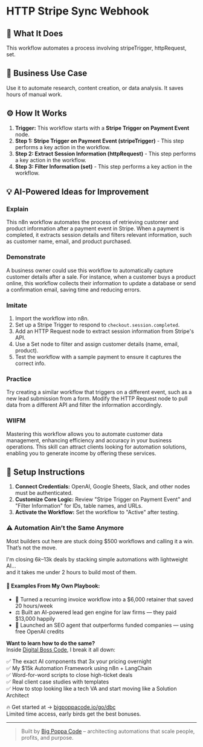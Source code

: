 # HTTP Stripe Sync Webhook

## 🚀 What It Does
This workflow automates a process involving stripeTrigger, httpRequest, set.

## 💼 Business Use Case
Use it to automate research, content creation, or data analysis. It saves hours of manual work.

## ⚙️ How It Works
1.  **Trigger:** This workflow starts with a **Stripe Trigger on Payment Event** node.
2. **Step 1: Stripe Trigger on Payment Event (stripeTrigger)** - This step performs a key action in the workflow.
3. **Step 2: Extract Session Information (httpRequest)** - This step performs a key action in the workflow.
4. **Step 3: Filter Information (set)** - This step performs a key action in the workflow.

## 💡 AI-Powered Ideas for Improvement
### Explain
This n8n workflow automates the process of retrieving customer and product information after a payment event in Stripe. When a payment is completed, it extracts session details and filters relevant information, such as customer name, email, and product purchased.

### Demonstrate
A business owner could use this workflow to automatically capture customer details after a sale. For instance, when a customer buys a product online, this workflow collects their information to update a database or send a confirmation email, saving time and reducing errors.

### Imitate
1. Import the workflow into n8n.
2. Set up a Stripe Trigger to respond to `checkout.session.completed`.
3. Add an HTTP Request node to extract session information from Stripe's API.
4. Use a Set node to filter and assign customer details (name, email, product).
5. Test the workflow with a sample payment to ensure it captures the correct info.

### Practice
Try creating a similar workflow that triggers on a different event, such as a new lead submission from a form. Modify the HTTP Request node to pull data from a different API and filter the information accordingly.

### WIIFM
Mastering this workflow allows you to automate customer data management, enhancing efficiency and accuracy in your business operations. This skill can attract clients looking for automation solutions, enabling you to generate income by offering these services.

## 🔧 Setup Instructions
1. **Connect Credentials:** OpenAI, Google Sheets, Slack, and other nodes must be authenticated.
2. **Customize Core Logic:** Review "Stripe Trigger on Payment Event" and "Filter Information" for IDs, table names, and URLs.
3. **Activate the Workflow:** Set the workflow to "Active" after testing.

### ⚠️ Automation Ain’t the Same Anymore

Most builders out here are stuck doing $500 workflows and calling it a win.  
That’s not the move.  

I'm closing $6k–$13k deals by stacking simple automations with lightweight AI...  
and it takes me under 2 hours to build most of them.

#### 🧠 Examples From My Own Playbook:
- 🔁 Turned a recurring invoice workflow into a $6,000 retainer that saved 20 hours/week  
- ⚖️ Built an AI-powered lead gen engine for law firms — they paid $13,000 happily  
- 🚀 Launched an SEO agent that outperforms funded companies — using free OpenAI credits  

**Want to learn how to do the same?**  
Inside [Digital Boss Code](https://bigpoppacode.io/go/dbc), I break it all down:

✅ The exact AI components that 3x your pricing overnight  
✅ My $15k Automation Framework using n8n + LangChain  
✅ Word-for-word scripts to close high-ticket deals  
✅ Real client case studies with templates  
✅ How to stop looking like a tech VA and start moving like a Solution Architect  

🔥 Get started at → [bigpoppacode.io/go/dbc](https://bigpoppacode.io/go/dbc)  
Limited time access, early birds get the best bonuses.

---
> Built by [Big Poppa Code](https://bigpoppacode.io) – architecting automations that scale people, profits, and purpose.
